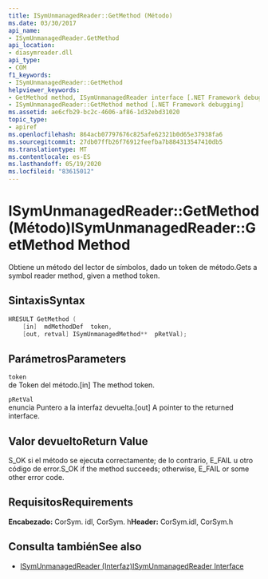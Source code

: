```yaml
---
title: ISymUnmanagedReader::GetMethod (Método)
ms.date: 03/30/2017
api_name:
- ISymUnmanagedReader.GetMethod
api_location:
- diasymreader.dll
api_type:
- COM
f1_keywords:
- ISymUnmanagedReader::GetMethod
helpviewer_keywords:
- GetMethod method, ISymUnmanagedReader interface [.NET Framework debugging]
- ISymUnmanagedReader::GetMethod method [.NET Framework debugging]
ms.assetid: ae6cfb29-bc2c-4606-af86-1d32ebd31020
topic_type:
- apiref
ms.openlocfilehash: 864acb07797676c825afe62321b0d65e37938fa6
ms.sourcegitcommit: 27db07ffb26f76912feefba7b884313547410db5
ms.translationtype: MT
ms.contentlocale: es-ES
ms.lasthandoff: 05/19/2020
ms.locfileid: "83615012"
---
```

# <a name="isymunmanagedreadergetmethod-method"></a><span data-ttu-id="be673-102">ISymUnmanagedReader::GetMethod (Método)</span><span class="sxs-lookup"><span data-stu-id="be673-102">ISymUnmanagedReader::GetMethod Method</span></span>
<span data-ttu-id="be673-103">Obtiene un método del lector de símbolos, dado un token de método.</span><span class="sxs-lookup"><span data-stu-id="be673-103">Gets a symbol reader method, given a method token.</span></span>  
  
## <a name="syntax"></a><span data-ttu-id="be673-104">Sintaxis</span><span class="sxs-lookup"><span data-stu-id="be673-104">Syntax</span></span>  
  
```cpp  
HRESULT GetMethod (  
    [in]  mdMethodDef  token,  
    [out, retval] ISymUnmanagedMethod**  pRetVal);  
```  
  
## <a name="parameters"></a><span data-ttu-id="be673-105">Parámetros</span><span class="sxs-lookup"><span data-stu-id="be673-105">Parameters</span></span>  
 `token`  
 <span data-ttu-id="be673-106">de Token del método.</span><span class="sxs-lookup"><span data-stu-id="be673-106">[in] The method token.</span></span>  
  
 `pRetVal`  
 <span data-ttu-id="be673-107">enuncia Puntero a la interfaz devuelta.</span><span class="sxs-lookup"><span data-stu-id="be673-107">[out] A pointer to the returned interface.</span></span>  
  
## <a name="return-value"></a><span data-ttu-id="be673-108">Valor devuelto</span><span class="sxs-lookup"><span data-stu-id="be673-108">Return Value</span></span>  
 <span data-ttu-id="be673-109">S_OK si el método se ejecuta correctamente; de lo contrario, E_FAIL u otro código de error.</span><span class="sxs-lookup"><span data-stu-id="be673-109">S_OK if the method succeeds; otherwise, E_FAIL or some other error code.</span></span>  
  
## <a name="requirements"></a><span data-ttu-id="be673-110">Requisitos</span><span class="sxs-lookup"><span data-stu-id="be673-110">Requirements</span></span>  
 <span data-ttu-id="be673-111">**Encabezado:** CorSym. idl, CorSym. h</span><span class="sxs-lookup"><span data-stu-id="be673-111">**Header:** CorSym.idl, CorSym.h</span></span>  
  
## <a name="see-also"></a><span data-ttu-id="be673-112">Consulta también</span><span class="sxs-lookup"><span data-stu-id="be673-112">See also</span></span>

- [<span data-ttu-id="be673-113">ISymUnmanagedReader (Interfaz)</span><span class="sxs-lookup"><span data-stu-id="be673-113">ISymUnmanagedReader Interface</span></span>](isymunmanagedreader-interface.md)
